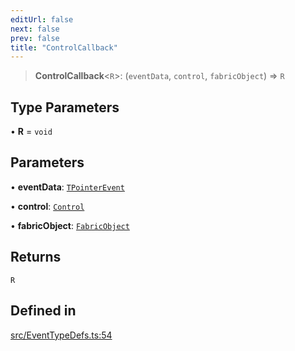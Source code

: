 ```yaml
---
editUrl: false
next: false
prev: false
title: "ControlCallback"
---
```


> **ControlCallback**\<`R`\>: (`eventData`, `control`, `fabricObject`) => `R`

## Type Parameters

• **R** = `void`

## Parameters

• **eventData**: [`TPointerEvent`](/api/type-aliases/tpointerevent/)

• **control**: [`Control`](/api/classes/control/)

• **fabricObject**: [`FabricObject`](/api/classes/fabricobject/)

## Returns

`R`

## Defined in

[src/EventTypeDefs.ts:54](https://github.com/fabricjs/fabric.js/blob/v6.0.0-rc4/src/EventTypeDefs.ts#L54)
